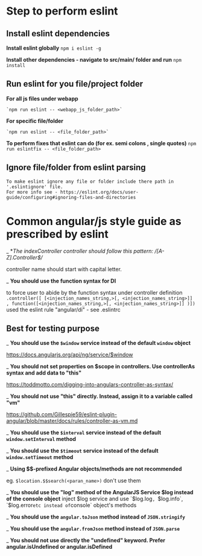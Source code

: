 # Step to perform eslint

##  Install eslint dependencies
  **Install eslint globally**
    `npm i eslint -g`

  **Install other dependencies - navigate to src/main/ folder and run**
    `npm install`

##  Run eslint for you file/project folder
  **For all js files under webapp**

    `npm run eslint -- <webapp_js_folder_path>`
      
  **For specific file/folder**
  
    `npm run eslint -- <file_folder_path>`

  **To perform fixes that eslint can do (for ex. semi colons , single quotes)** 
    `npm run eslintfix -- <file_folder_path>`

##  Ignore file/folder from eslint parsing
    To make eslint ignore any file or folder include there path in '.eslintignore' file. 
    For more info see - https://eslint.org/docs/user-guide/configuring#ignoring-files-and-directories


# Common angular/js style guide as prescribed by eslint 
_ **The indexController controller should follow this pattern: /[A-Z].*Controller$/**

  controller name should start with capital letter.

_ **You should use the function syntax for DI**

  to force user to abide by the function syntax under controller definition `.controller([ [<injection_names_string,>[, <injection_names_string>]] , function([<injection_names_string,>[, <injection_names_string>]] )])` used the eslint rule "angular/di" - see .eslintrc

##  Best for testing purpose
_ **You should use the `$window` service instead of the default `window` object**
  
  https://docs.angularjs.org/api/ng/service/$window

_ **You should not set properties on $scope in controllers. Use controllerAs syntax and add data to "this"**
  
  https://toddmotto.com/digging-into-angulars-controller-as-syntax/ 

_ **You should not use "this" directly. Instead, assign it to a variable called "vm"**
  
  https://github.com/Gillespie59/eslint-plugin-angular/blob/master/docs/rules/controller-as-vm.md

_ **You should use the `$interval` service instead of the default `window.setInterval` method**

_ **You should use the `$timeout` service instead of the default `window.setTimeout` method**

_ **Using $$-prefixed Angular objects/methods are not recommended**

  eg. ` $location.$$search(<paran_name>) ` don't use them

_ **You should use the "log" method of the AngularJS Service $log instead of the console object**
  inject $log service and use `$log.log`, `$log.info`, `$log.error` etc instead of `console` object's methods

_ **You should use the `angular.toJson` method instead of `JSON.stringify`**

_ **You should use the `angular.fromJson` method instead of `JSON.parse`**

_ **You should not use directly the "undefined" keyword. Prefer angular.isUndefined or angular.isDefined**
